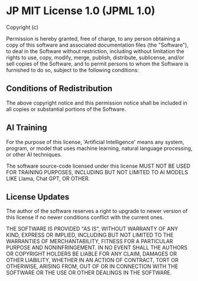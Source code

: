 # JP MIT License 1.0 (JPML 1.0)

Copyright (c) <year> <copyright holders>

Permission is hereby granted, free of charge, to any person obtaining a copy of this software and associated documentation files (the "Software"), to deal in the Software without restriction, including without limitation the rights to use, copy, modify, merge, publish, distribute, sublicense, and/or sell copies of the Software, and to permit persons to whom the Software is furnished to do so, subject to the following conditions:

## Conditions of Redistribution

The above copyright notice and this permission notice shall be included in all copies or substantial portions of the Software.

## AI Training

For the purpose of this license, 'Artificial Intelligence' means any system, program, or model that uses machine learning, natural language processing, or other AI techniques.

The software source-code licensed under this license MUST NOT BE USED FOR TRAINING PURPOSES, INCLUDING BUT NOT LIMITED TO AI MODELS LIKE Llama, Chat GPT, OR OTHER.

## License Updates

The author of the software reserves a right to upgrade to newer version of this license if no newer conditions conflict with the current ones.


THE SOFTWARE IS PROVIDED "AS IS", WITHOUT WARRANTY OF ANY KIND, EXPRESS OR IMPLIED, INCLUDING BUT NOT LIMITED TO THE WARRANTIES OF MERCHANTABILITY, FITNESS FOR A PARTICULAR PURPOSE AND NONINFRINGEMENT. IN NO EVENT SHALL THE AUTHORS OR COPYRIGHT HOLDERS BE LIABLE FOR ANY CLAIM, DAMAGES OR OTHER LIABILITY, WHETHER IN AN ACTION OF CONTRACT, TORT OR OTHERWISE, ARISING FROM, OUT OF OR IN CONNECTION WITH THE SOFTWARE OR THE USE OR OTHER DEALINGS IN THE SOFTWARE.

